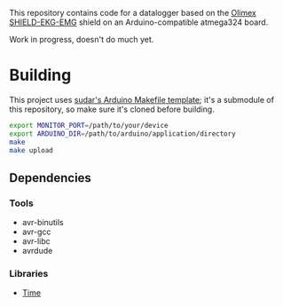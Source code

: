 This repository contains code for a datalogger based on the [Olimex
SHIELD-EKG-EMG](https://www.olimex.com/Products/Duino/Shields/SHIELD-EKG-EMG/)
shield on an Arduino-compatible atmega324 board.

Work in progress, doesn't do much yet.

# Building

This project uses [sudar's Arduino Makefile
template](https://github.com/sudar/Arduino-Makefile); it's a submodule
of this repository, so make sure it's cloned before building.

```sh
export MONITOR_PORT=/path/to/your/device
export ARDUINO_DIR=/path/to/arduino/application/directory
make
make upload
```

## Dependencies

### Tools

 - avr-binutils
 - avr-gcc
 - avr-libc
 - avrdude

### Libraries

 - [Time](https://github.com/PaulStoffregen/Time)
